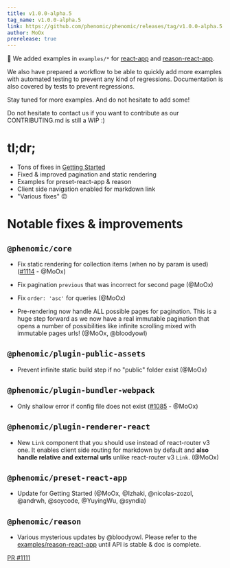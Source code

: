 ```yaml
---
title: v1.0.0-alpha.5
tag_name: v1.0.0-alpha.5
link: https://github.com/phenomic/phenomic/releases/tag/v1.0.0-alpha.5
author: MoOx
prerelease: true
---
```


🎉 We added examples in `examples/*` for
[react-app](https://github.com/phenomic/phenomic/tree/master/examples/react-app)
and
[reason-react-app](https://github.com/phenomic/phenomic/tree/master/examples/reason-react-app).

We also have prepared a workflow to be able to quickly add more examples with
automated testing to prevent any kind of regressions. Documentation is also
covered by tests to prevent regressions.

Stay tuned for more examples. And do not hesitate to add some!

Do not hesitate to contact us if you want to contribute as our CONTRIBUTING.md
is still a WIP :)

# tl;dr;

- Tons of fixes in
  [Getting Started](https://github.com/phenomic/phenomic/blob/master/packages/preset-react-app/docs/getting-started/README.md)
- Fixed & improved pagination and static rendering
- Examples for preset-react-app & reason
- Client side navigation enabled for markdown link
- "Various fixes" 🙃

# Notable fixes & improvements

## `@phenomic/core`

- Fix static rendering for collection items (when no by param is used)
  ([#1114](https://github.com/phenomic/phenomic/issues/1114) - @MoOx)

- Fix pagination `previous` that was incorrect for second page (@MoOx)

- Fix `order: 'asc'` for queries (@MoOx)

- Pre-rendering now handle ALL possible pages for pagination. This is a huge
  step forward as we now have a real immutable pagination that opens a number of
  possibilities like infinite scrolling mixed with immutable pages urls! (@MoOx,
  @bloodyowl)

## `@phenomic/plugin-public-assets`

- Prevent infinite static build step if no "public" folder exist (@MoOx)

## `@phenomic/plugin-bundler-webpack`

- Only shallow error if config file does not exist
  ([#1085](https://github.com/phenomic/phenomic/issues/1085) - @MoOx)

## `@phenomic/plugin-renderer-react`

- New `Link` component that you should use instead of react-router v3 one. It
  enables client side routing for markdown by default and **also handle relative
  and external urls** unlike react-router v3 `Link`. (@MoOx)

## `@phenomic/preset-react-app`

- Update for Getting Started (@MoOx, @Izhaki, @nicolas-zozol, @andrwh, @soycode,
  @YuyingWu, @syndia)

## `@phenomic/reason`

- Various mysterious updates by @bloodyowl. Please refer to the
  [examples/reason-react-app](https://github.com/phenomic/phenomic/tree/master/examples/reason-react-app)
  until API is stable & doc is complete.

[PR #1111](https://github.com/phenomic/phenomic/pull/1111)
